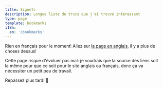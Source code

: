 ```yaml
---
title: Signets
description: Longue liste de trucs que j'ai trouvé intéressant
type: page
template: bookmarks
i18n:
  en: '/bookmarks'
---
```


Rien en français pour le moment! Allez sur [la page en anglais](/bookmarks), il y a plus de choses dessus!

Cette page risque d'évoluer pas mal: je voudrais que la source des liens soit la même pour que ce soit pour le site anglais ou français, donc ça va nécessiter un petit peu de travail.

Repassez plus tard! 🤙
